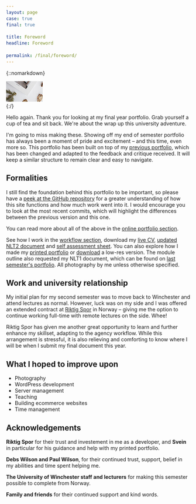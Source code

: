 ```yaml
---
layout: page
case: true
final: true

title: Foreword
headline: Foreword

permalink: /final/foreword/
---
```


{::nomarkdown}
<div class="contain">
	<img src="/../img/final/1-header-lq.jpg" data-src="/../img/final/1-header.jpg" alt="My university portfolio" class="fade wait lazy lazyload">
</div>
{:/}

<div class="div"></div>

<p class="lead">Hello again. Thank you for looking at my final year portfolio. Grab yourself a cup of tea and sit back. We're about the wrap up this university adventure.</p>

I'm going to miss making these. Showing off my end of semester portfolio has always been a moment of pride and excitement – and this time, even more so. This portfolio has been built on top of my <a target="_blank" href="/">previous portfolio</a>, which has been changed and adapted to the feedback and critique received. It will keep a similar structure to remain clear and easy to navigate.

<div class="div"></div>

## Formalities

I still find the foundation behind this portfolio to be important, so please have a <a href="https://github.com/partcoffee/uni" target="_blank">peek at the GitHub repository</a> for a greater understanding of how this site functions and how much work went into it. I would encourage you to look at the most recent commits, which will highlight the differences between the previous version and this one.

You can read more about all of the above in the <a href="/final/online-portfolio/">online portfolio section</a>.

See how I work in the <a target="_blank" href="/final/workflow-and-conclusion/">workflow section</a>, download my <a target="_blank" href="/../img/assets/Y3S2-MagnusSkare-CV.pdf">live CV</a>, <a href="/../img/assets/Y3S2-MagnusSkare-NLT2.pdf" target="_blank">updated NLT2 document</a> and <a href="/../img/assets/Y3S2-MagnusSkare-SAS.pdf" target="_blank">self assessment sheet</a>. You can also explore how I made my <a target="_blank" href="/final/printed-portfolio">printed portfolio</a> or <a href="/../img/final/print.pdf" target="_blank">download</a> a low-res version. The module outline also requested my NLT1 document, which can be found on <a href="/preface/#formalities">last semester's portfolio</a>. All photography by me unless otherwise specified.

<div class="div"></div>

## Work and university relationship

My initial plan for my second semester was to move back to Winchester and attend lectures as normal. However, luck was on my side and I was offered an extended contract at <a href="http://riktigspor.no" target="_blank">Riktig Spor</a> in Norway – giving me the option to continue working full-time with remote lectures on the side. Whee!

Riktig Spor has given me another great opportunity to learn and further enhance my skillset, adapting to the agency workflow. While this arrangement is stressful, it is also relieving and comforting to know where I will be when I submit my final document this year.

<div class="div"></div>

## What I hoped to improve upon

<ul class="skill-list">
	<li class="entry">Photography</li>
	<li class="entry">WordPress development</li>
	<li class="entry">Server management</li>
	<li class="entry">Teaching</li>
	<li class="entry">Building ecommerce websites</li>
	<li class="entry">Time management</li>
</ul>

<div class="div"></div>

## Acknowledgements

**Riktig Spor** for their trust and investement in me as a developer, and **Svein** in particular for his guidance and help with my printed portfolio.

**Debs Wilson and Paul Wilson**, for their continued trust, support, belief in my abilities and time spent helping me.

**The University of Winchester staff and lecturers** for making this semester possible to complete from Norway.

**Family and friends** for their continued support and kind words.

<!-- <p class="lead">First and foremost, thank you for reading my portfolio. I appreciate it. Secondly, while I adapt products to client needs, requirements and wishes, my personal style is very much influenced by Scandinavian design and outstanding individuals like Erik Spiekermann, Dieter Rams and Andrew Kim.</p>

Adjust the above to suit your needs – make it unique, but build upon the previously made portfolio I think it's very important to keep something similar to the previous thing to convey meaning but keep the changes in mind.

* Formalities, link to Live CV etc. Link to professional portfolio.
* My workflow process (explain videos)
* What I hoped to improve upon this year
* Acknowledgements -->

<div class="div"></div>